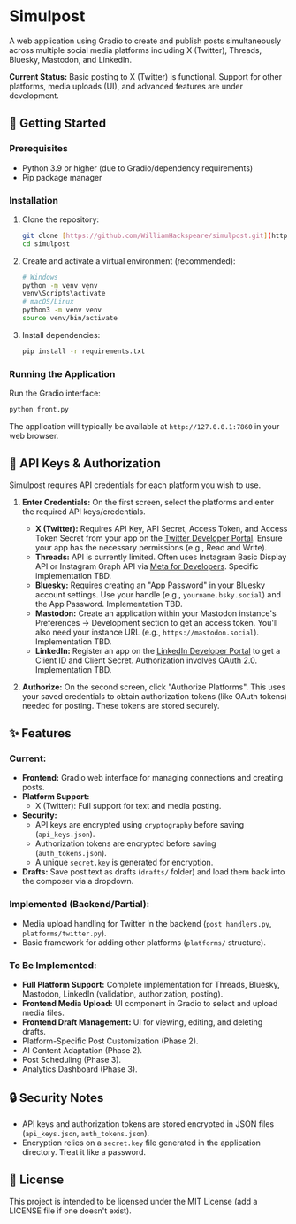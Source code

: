 # Simulpost

A web application using Gradio to create and publish posts simultaneously across multiple social media platforms including X (Twitter), Threads, Bluesky, Mastodon, and LinkedIn.

**Current Status:** Basic posting to X (Twitter) is functional. Support for other platforms, media uploads (UI), and advanced features are under development.

## 🚀 Getting Started

### Prerequisites
- Python 3.9 or higher (due to Gradio/dependency requirements)
- Pip package manager

### Installation

1.  Clone the repository:
    ```bash
    git clone [https://github.com/WilliamHackspeare/simulpost.git](https://github.com/WilliamHackspeare/simulpost.git)
    cd simulpost
    ```
2.  Create and activate a virtual environment (recommended):
    ```bash
    # Windows
    python -m venv venv
    venv\Scripts\activate
    # macOS/Linux
    python3 -m venv venv
    source venv/bin/activate
    ```
3.  Install dependencies:
    ```bash
    pip install -r requirements.txt
    ```

### Running the Application

Run the Gradio interface:
```bash
python front.py
```

The application will typically be available at `http://127.0.0.1:7860` in your web browser.

## 🔑 API Keys & Authorization

Simulpost requires API credentials for each platform you wish to use.

1.  **Enter Credentials:** On the first screen, select the platforms and enter the required API keys/credentials.
    * **X (Twitter):** Requires API Key, API Secret, Access Token, and Access Token Secret from your app on the [Twitter Developer Portal](https://developer.twitter.com/). Ensure your app has the necessary permissions (e.g., Read and Write).
    * **Threads:** API is currently limited. Often uses Instagram Basic Display API or Instagram Graph API via [Meta for Developers](https://developers.facebook.com/). Specific implementation TBD.
    * **Bluesky:** Requires creating an "App Password" in your Bluesky account settings. Use your handle (e.g., `yourname.bsky.social`) and the App Password. Implementation TBD.
    * **Mastodon:** Create an application within your Mastodon instance's Preferences -> Development section to get an access token. You'll also need your instance URL (e.g., `https://mastodon.social`). Implementation TBD.
    * **LinkedIn:** Register an app on the [LinkedIn Developer Portal](https://www.linkedin.com/developers/) to get a Client ID and Client Secret. Authorization involves OAuth 2.0. Implementation TBD.

2.  **Authorize:** On the second screen, click "Authorize Platforms". This uses your saved credentials to obtain authorization tokens (like OAuth tokens) needed for posting. These tokens are stored securely.

## ✨ Features

### Current:
* **Frontend:** Gradio web interface for managing connections and creating posts.
* **Platform Support:**
    * X (Twitter): Full support for text and media posting.
* **Security:**
    * API keys are encrypted using `cryptography` before saving (`api_keys.json`).
    * Authorization tokens are encrypted before saving (`auth_tokens.json`).
    * A unique `secret.key` is generated for encryption.
* **Drafts:** Save post text as drafts (`drafts/` folder) and load them back into the composer via a dropdown.

### Implemented (Backend/Partial):
* Media upload handling for Twitter in the backend (`post_handlers.py`, `platforms/twitter.py`).
* Basic framework for adding other platforms (`platforms/` structure).

### To Be Implemented:
* **Full Platform Support:** Complete implementation for Threads, Bluesky, Mastodon, LinkedIn (validation, authorization, posting).
* **Frontend Media Upload:** UI component in Gradio to select and upload media files.
* **Frontend Draft Management:** UI for viewing, editing, and deleting drafts.
* Platform-Specific Post Customization (Phase 2).
* AI Content Adaptation (Phase 2).
* Post Scheduling (Phase 3).
* Analytics Dashboard (Phase 3).

## 🔒 Security Notes

* API keys and authorization tokens are stored encrypted in JSON files (`api_keys.json`, `auth_tokens.json`).
* Encryption relies on a `secret.key` file generated in the application directory.  Treat it like a password.

## 📝 License

This project is intended to be licensed under the MIT License (add a LICENSE file if one doesn't exist).
```